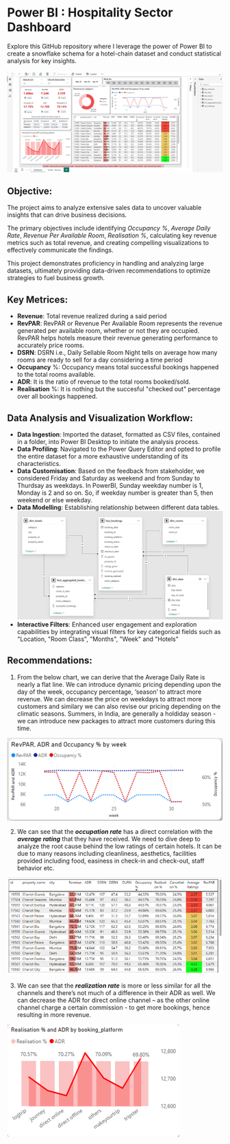 # Power BI : Hospitality Sector Dashboard

Explore this GitHub repository where I leverage the power of Power BI to create a snowflake schema for a hotel-chain dataset and conduct statistical analysis for key insights.

![Dashboard](https://github.com/arya-analyst/PowerBI_Visualization/blob/main/BI_Dashboard.png)


## Objective:

The project aims to analyze extensive sales data to uncover valuable insights that can drive business decisions.

The primary objectives include identifying *Occupancy %*, *Average Daily Rate*, *Revenue Per Available Room*, *Realisation %*, calculating key revenue metrics such as total revenue, and creating compelling visualizations to effectively communicate the findings.

This project demonstrates proficiency in handling and analyzing large datasets, ultimately providing data-driven recommendations to optimize strategies to fuel business growth.

## Key Metrices:

- **Revenue**: Total revenue realized during a said period
- **RevPAR**: RevPAR or Revenue Per Available Room represents the revenue generated per available room, whether or not they are occupied. RevPAR helps hotels measure their revenue generating performance to accurately price rooms.
- **DSRN**: DSRN i.e., Daily Sellable Room Night tells on average how many rooms are ready to sell for a day considering a time period
- **Occupancy** %: Occupancy means total successful bookings happened to the total rooms available.
- **ADR**: It is the ratio of revenue to the total rooms booked/sold. 
- **Realisation** %: It is nothing but the succesful "checked out" percentage over all bookings happened.

## Data Analysis and Visualization Workflow:

- **Data Ingestion**: Imported the dataset, formatted as CSV files, contained in a folder, into Power BI Desktop to initiate the analysis process.
- **Data Profiling**: Navigated to the Power Query Editor and opted to profile the entire dataset for a more exhaustive understanding of its characteristics.
- **Data Customisation**: Based on the feedback from stakeholder, we considered Friday and Saturday as weekend and from Sunday to Thurdsay as weekdays. In PowerBI, Sunday weekday number is 1, Monday is 2 and so on. So, if weekday number is greater than 5, then weekend or else weekday.
- **Data Modelling**: Establishing relationship between different data tables.
 ![Reationship](https://github.com/arya-analyst/PowerBI_Visualization/blob/main/Relationship.png)
- **Interactive Filters**: Enhanced user engagement and exploration capabilities by integrating visual filters for key categorical fields such as "Location, "Room Class", "Months", "Week" and "Hotels"

## Recommendations:

1. From the below chart, we can derive that the Average Daily Rate is nearly a flat line. We can introduce dynamic pricing depending upon the day of the week, occupancy percentage, ‘season’ to attract more revenue. We can decrease the price on weekdays to attract more customers and similary we can also revise our pricing depending on the climatic seasons. Summers, in India, are generally a holdiday season - we can introduce new packages to attract more customers during this time.

![Trend By Key Metrics](https://github.com/arya-analyst/PowerBI_Visualization/blob/main/Trends%20by%20Key%20Metrics.png)

2. We can see that the ***occupation rate*** has a direct correlation with the ***average rating*** that they have received. We need to dive deep to analyze the root cause behind the low ratings of certain hotels. It can be due to many reasons including cleanliness, aesthetics, facilities provided including food, easiness in check-in and check-out, staff behavior etc.

![Info Table](https://github.com/arya-analyst/PowerBI_Visualization/blob/main/InfoTable.png)

3. We can see that the ***realization rate*** is more or less similar for all the channels and there’s not much of a difference in their ADR as well. We can decrease the ADR for direct online channel – as the other online channel charge a certain commission - to get more bookings, hence resulting in more revenue.

![Realisation & ADR](https://github.com/arya-analyst/PowerBI_Visualization/blob/main/Realisation%26ADR.png)

